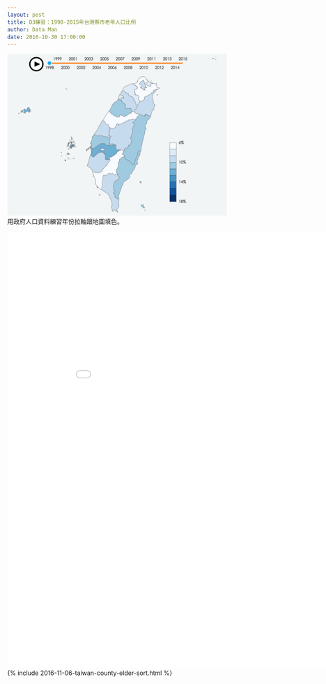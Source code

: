 ```yaml
---
layout: post
title: D3練習：1998-2015年台灣縣市老年人口比例
author: Data Man
date: 2016-10-30 17:00:00
---
```


![get the PDF](/images/taiwan-elder-front-image.png)
用政府人口資料練習年份拉軸跟地圖填色。


<!-- more -->

<iframe src="{{ site.url }}/csv/2016-11-06-taiwan-county-elder-sort.html"  width="915px" height="1000px" frameborder="0" scrolling="no"></iframe>
{% include 2016-11-06-taiwan-county-elder-sort.html %}
